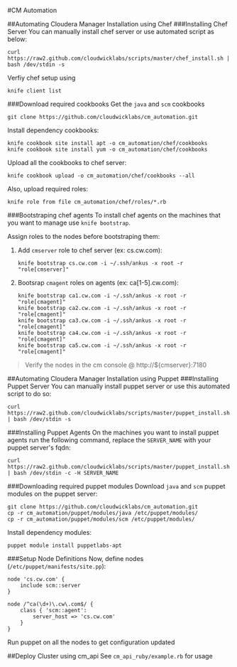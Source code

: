 #CM Automation

##Automating Cloudera Manager Installation using Chef
###Installing Chef Server
You can manually install chef server or use automated script as below:

```
curl https://raw2.github.com/cloudwicklabs/scripts/master/chef_install.sh | bash /dev/stdin -s
```

Verfiy chef setup using 

```
knife client list
```

###Download required cookbooks
Get the `java` and `scm` cookbooks

```
git clone https://github.com/cloudwicklabs/cm_automation.git
```

Install dependency cookbooks:

```
knife cookbook site install apt -o cm_automation/chef/cookbooks
knife cookbook site install yum -o cm_automation/chef/cookbooks
```

Upload all the cookbooks to chef server:

```
knife cookbook upload -o cm_automation/chef/cookbooks --all
```

Also, upload required roles:

```
knife role from file cm_automation/chef/roles/*.rb
```

###Bootstraping chef agents
To install chef agents on the machines that you want to manage use `knife bootstrap`.

Assign roles to the nodes before bootstraping them:

1. Add `cmserver` role to chef server (ex: cs.cw.com):

    ```
    knife bootstrap cs.cw.com -i ~/.ssh/ankus -x root -r "role[cmserver]"
    ```

2. Bootsrap `cmagent` roles on agents (ex: ca[1-5].cw.com):

    ```
    knife bootstrap ca1.cw.com -i ~/.ssh/ankus -x root -r "role[cmagent]"
    knife bootstrap ca2.cw.com -i ~/.ssh/ankus -x root -r "role[cmagent]"
    knife bootstrap ca3.cw.com -i ~/.ssh/ankus -x root -r "role[cmagent]"
    knife bootstrap ca4.cw.com -i ~/.ssh/ankus -x root -r "role[cmagent]"
    knife bootstrap ca5.cw.com -i ~/.ssh/ankus -x root -r "role[cmagent]"
    ```

> Verify the nodes in the cm console @ http://${cmserver}:7180

##Automating Cloudera Manager Installation using Puppet
###Installing Puppet Server
You can manually install puppet server or use this automated script to do so:

```
curl https://raw2.github.com/cloudwicklabs/scripts/master/puppet_install.sh | bash /dev/stdin -s
```

###Installing Puppet Agents
On the machines you want to install puppet agents run the following command, replace the `SERVER_NAME` with your puppet server's fqdn:

```
curl https://raw2.github.com/cloudwicklabs/scripts/master/puppet_install.sh | bash /dev/stdin -c -H SERVER_NAME
```

###Downloading required puppet modules
Download `java` and `scm` puppet modules on the puppet server:

```
git clone https://github.com/cloudwicklabs/cm_automation.git
cp -r cm_automation/puppet/modules/java /etc/puppet/modules/
cp -r cm_automation/puppet/modules/scm /etc/puppet/modules/
```

Install dependency modules:

```
puppet module install puppetlabs-apt
```

###Setup Node Definitions
Now, define nodes (`/etc/puppet/manifests/site.pp`):


```puppet
node 'cs.cw.com' {
    include scm::server
}

node /^ca(\d+)\.cw\.com$/ {
    class { 'scm::agent':
        server_host => 'cs.cw.com'
    }
}
```

Run puppet on all the nodes to get configuration updated

##Deploy Cluster using cm_api
See `cm_api_ruby/example.rb` for usage